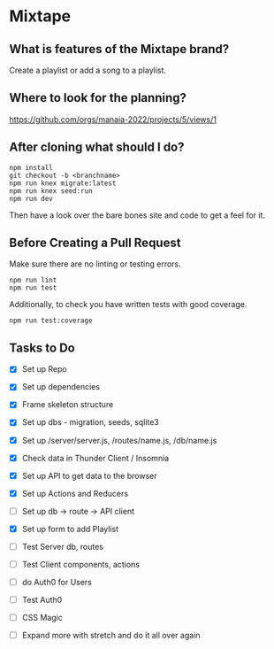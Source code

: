# Mixtape

## What is features of the Mixtape brand?
Create a playlist or add a song to a playlist.

## Where to look for the planning?
https://github.com/orgs/manaia-2022/projects/5/views/1

## After cloning what should I do?
```
npm install
git checkout -b <branchname>
npm run knex migrate:latest
npm run knex seed:run
npm run dev
```
Then have a look over the bare bones site and code to get a feel for it.

## Before Creating a Pull Request
Make sure there are no linting or testing errors.
```
npm run lint
npm run test
```

Additionally, to check you have written tests with good coverage.
```
npm run test:coverage
```

## Tasks to Do
- [x] Set up Repo
- [x] Set up dependencies
- [x] Frame skeleton structure
- [x] Set up dbs - migration, seeds, sqlite3
- [x] Set up /server/server.js, /routes/name.js, /db/name.js
- [x] Check data in Thunder Client / Insomnia
- [x] Set up API to get data to the browser
- [x] Set up Actions and Reducers 
- [ ] Set up db -> route -> API client
- [x] Set up form to add Playlist
- [ ] Test Server db, routes
- [ ] Test Client components, actions
- [ ] do Auth0 for Users
- [ ] Test Auth0
- [ ] CSS Magic
- [ ] Expand more with stretch and do it all over again 

